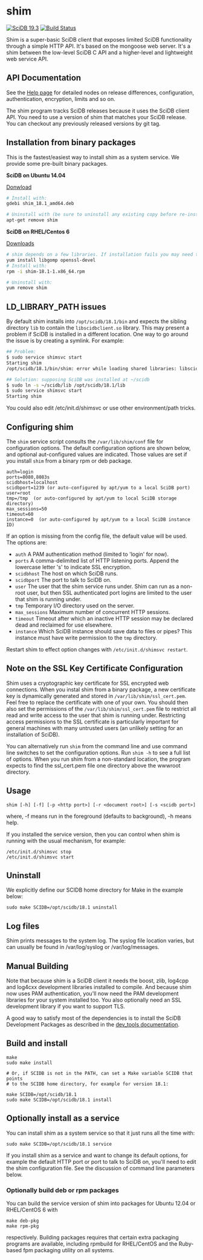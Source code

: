 # shim

[![SciDB 19.3](https://img.shields.io/badge/SciDB-19.3-blue.svg)](https://forum.paradigm4.com/t/scidb-release-19-3/2359)
[![Build Status](https://travis-ci.org/Paradigm4/shim.svg)](https://travis-ci.org/Paradigm4/shim)

Shim is a super-basic SciDB client that exposes limited SciDB functionality
through a simple HTTP API. It's based on the mongoose web server.  It's a shim
between the low-level SciDB C API and a higher-level and lightweight web
service API.

## API Documentation

See the [Help page](http://paradigm4.github.io/shim/help.html) for detailed nodes on release differences, configuration, authentication, encryption, limits and so on.

The shim program tracks SciDB releases because it uses the SciDB client API.
You need to use a version of shim that matches your SciDB release. You can checkout any previously released versions by git tag.

## Installation from binary packages

This is the fastest/easiest way to install shim as a system service. We provide some pre-built binary packages.

**SciDB on Ubuntu 14.04**

[Donwload](http://paradigm4.github.io/shim/#ubuntu)

```sh
# Install with:
gdebi shim_18.1_amd64.deb

# Uninstall with (be sure to uninstall any existing copy before re-installing shim):
apt-get remove shim
```

**SciDB on RHEL/Centos 6**

[Downloads](http://paradigm4.github.io/shim/#red-hat-enterprise-linus-and-centos)

```sh
# shim depends on a few libraries. If installation fails you may need to:
yum install libgomp openssl-devel
# Install with:
rpm -i shim-18.1-1.x86_64.rpm

# Uninstall with:
yum remove shim
```

## LD_LIBRARY_PATH issues

By default shim installs into `/opt/scidb/18.1/bin` and expects the sibling directory `lib` to contain the `libscidbclient.so` library. This may present a problem if SciDB is installed in a different location. One way to go around the issue is by creating a symlink. For example:
```bash
## Problem:
$ sudo service shimsvc start
Starting shim
/opt/scidb/18.1/bin/shim: error while loading shared libraries: libscidbclient.so: cannot open shared object file: No such file or directory

## Solution: supposing SciDB was installed at ~/scidb
$ sudo ln -s ~/scidb/lib /opt/scidb/18.1/lib
$ sudo service shimsvc start
Starting shim
```
You could also edit /etc/init.d/shimsvc or use other environment/path tricks.

## Configuring  shim

The `shim` service script consults the `/var/lib/shim/conf` file for
configuration options. The default configuration options are shown below,
and optional aut-configured values are indicated. Those values are set if
you install `shim` from a binary rpm or deb package.
```
auth=login
ports=8080,8083s
scidbhost=localhost
scidbport=1239 (or auto-configured by apt/yum to a local SciDB port)
user=root
tmp=/tmp  (or auto-configured by apt/yum to local SciDB storage directory)
max_sessions=50
timeout=60
instance=0  (or auto-configured by apt/yum to a local SciDB instance ID)

```
If an option is missing from the config file, the default value will be used.
The options are:

* `auth` A PAM authentication method (limited to 'login' for now).
* `ports` A comma-delimited list of HTTP listening ports. Append the lowercase
letter 's' to indicate SSL encryption.
* `scidbhost` The host on which SciDB runs.
* `scidbport` The port to talk to SciDB on.
* `user` The user that the shim service runs under. Shim can run as a non-root
user, but then SSL authenticated port logins are limited to the user that shim
is running under.
* `tmp` Temporary I/O directory used on the server.
* `max_sessions` Maximum number of concurrent HTTP sessions.
* `timeout` Timeout after which an inactive HTTP session may be declared dead and reclaimed for use elsewhere.
* `instance` Which SciDB instance should save data to files or pipes? This instance must have write permission to the `tmp` directory.

Restart shim to effect option changes with `/etc/init.d/shimsvc restart`.

## Note on the SSL Key Certificate Configuration

Shim uses a cryptographic key certificate for SSL encrypted web connections.
When you instal shim from a binary package, a new certificate key is
dynamically generated and stored in `/var/lib/shim/ssl_cert.pem`. Feel free to
replace the certificate with one of your own. You should then also set the
permissions of the `/var/lib/shim/ssl_cert.pem` file to restrict all read and
write access to the user that shim is running under.  Restricting access
permissions to the SSL certificate is particularly important for general
machines with many untrusted users (an unlikely setting for an installation of
SciDB).

You can alternatively run `shim` from the command line and use command line
switches to set the configuration options. Run `shim -h` to see a full list
of options. When you run shim from a non-standard location, the program
expects to find the ssl_cert.pem file one directory above the wwwroot
directory.

## Usage
```
shim [-h] [-f] [-p <http port>] [-r <document root>] [-s <scidb port>]
```
where, -f means run in the foreground (defaults to background), -h means help.

If you installed the service version, then you can control when shim is running with the usual mechanism, for example:
```
/etc/init.d/shimsvc stop
/etc/init.d/shimsvc start
```

## Uninstall
We explicitly define our SCIDB home directory for Make in the example below:
```
sudo make SCIDB=/opt/scidb/18.1 uninstall
```

## Log files
Shim prints messages to the system log. The syslog file location varies, but can usually be found in /var/log/syslog or /var/log/messages.

## Manual Building
Note that because shim is a SciDB client it needs the boost, zlib, log4cpp and log4cxx development libraries installed to compile. And because shim now uses PAM authentication, you'll now need the PAM development libraries for your system installed too. You also optionally need an SSL development library if you want to support TLS.

A good way to satisfy most of the dependencies is to install the SciDB Development Packages as described in the [dev_tools documentation](https://github.com/paradigm4/dev_tools#required-packages-scidb-181).

## Build and install
```
make
sudo make install

# Or, if SCIDB is not in the PATH, can set a Make variable SCIDB that points
# to the SCIDB home directory, for example for version 18.1:

make SCIDB=/opt/scidb/18.1
sudo make SCIDB=/opt/scidb/18.1 install

```
## Optionally install as a service
You can install shim as a system service so that it just runs all the time with:
```
sudo make SCIDB=/opt/scidb/18.1 service
```
If you install shim as a service and want to change its default options, for example the default HTTP port or port to talk to SciDB on, you'll need to edit the shim configuration file. See the discussion of command line parameters below.

### Optionally build deb or rpm packages
You can build the service version of shim into packages for Ubuntu 12.04 or RHEL/CentOS 6 with
```
make deb-pkg
make rpm-pkg
```
respectively. Building packages requires that certain extra packaging programs are available,
including rpmbuild for RHEL/CentOS and the Ruby-based fpm packaging utility on all systems.

